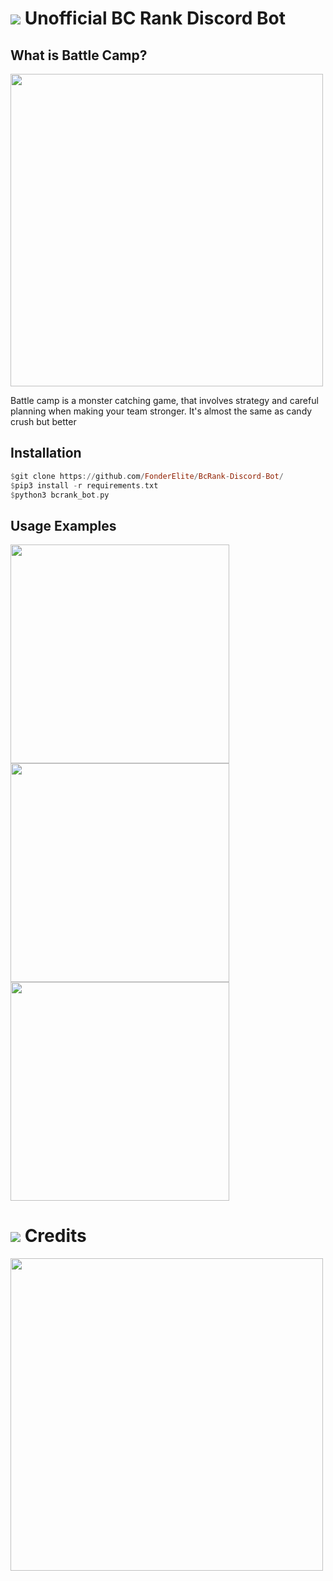 # <img src="https://cdn.bcrank.us/226/img/bcrank.png"> Unofficial BC Rank Discord Bot

## What is Battle Camp?

<img src="https://games.lol/wp-content/uploads/2019/07/battle-camp-download-PC-free-1024x572.jpg" width="500px">
<p>Battle camp is a monster catching game, that involves strategy and careful planning when making your team stronger. It's almost the same as candy crush but better</p>

## Installation
```hs
$git clone https://github.com/FonderElite/BcRank-Discord-Bot/
$pip3 install -r requirements.txt
$python3 bcrank_bot.py
```
## Usage Examples
<img src="https://i.ibb.co/JxXb4Hy/Screenshot-2022-09-11-20-09-55.png" width="350px">
<img src="https://i.ibb.co/Sd37J3S/Screenshot-2022-09-11-20-13-08.png" width="350px">
<img src="https://i.ibb.co/W046zZt/Screenshot-2022-09-11-20-15-37.png" width="350px">

# <img src="https://cdn.bcrank.us/226/img/catalog/monsters/480wbdmgsuper.png"> Credits
<a href="https://bcrank.us/"><img src="https://cdn.bcrank.us/226/img/bcrank-banner.png" width="500px"></a>

